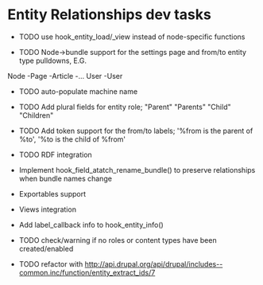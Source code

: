 # Entity Relationships dev tasks

* TODO use hook_entity_load/_view instead of node-specific functions

* TODO Node->bundle support for the settings page and from/to entity type pulldowns, E.G.

Node
 -Page
 -Article
 -...
User
 -User

* TODO auto-populate machine name

* TODO Add plural fields for entity role; "Parent" "Parents" "Child" "Children"

* TODO Add token support for the from/to labels; '%from is the parent of %to', '%to is the child of %from'

* TODO RDF integration

* Implement hook_field_atatch_rename_bundle() to preserve relationships when bundle names change

* Exportables support

* Views integration

* Add label_callback info to hook_entity_info()

* TODO check/warning if no roles or content types have been created/enabled

* TODO refactor with http://api.drupal.org/api/drupal/includes--common.inc/function/entity_extract_ids/7